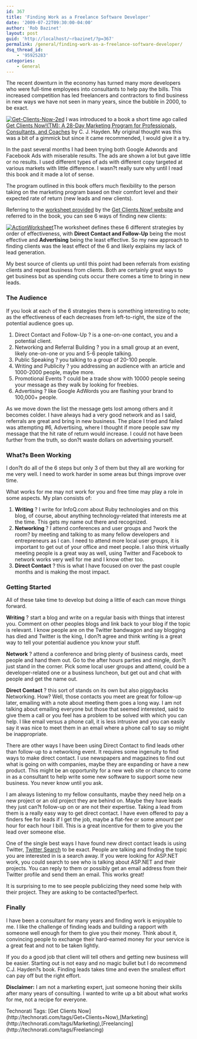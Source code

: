 ```yaml
---
id: 367
title: 'Finding Work as a Freelance Software Developer'
date: '2009-07-22T09:30:00-04:00'
author: 'Rob Bazinet'
layout: post
guid: 'http://localhost/~rbazinet/?p=367'
permalink: /general/finding-work-as-a-freelance-software-developer/
dsq_thread_id:
    - '95925283'
categories:
    - General
---
```


The recent downturn in the economy has turned many more developers who were full-time employees into consultants to help pay the bills. This increased competition has led freelancers and contractors to find business in new ways we have not seen in many years, since the bubble in 2000, to be exact.

[![Get-Clients-Now-2ed](https://accidentaltechnologist.com/files/media/image/WindowsLiveWriter/FindingWorkasaFreelanceSoftwareDeveloper_12A8B/Get-Clients-Now-2ed_thumb.jpg "Get-Clients-Now-2ed")](https://accidentaltechnologist.com/files/media/image/WindowsLiveWriter/FindingWorkasaFreelanceSoftwareDeveloper_12A8B/Get-Clients-Now-2ed_2.jpg) I was introduced to a book a short time ago called [Get Clients Now!(TM): A 28-Day Marketing Program for Professionals, Consultants, and Coaches](http://www.amazon.com/Get-Clients-Now-Professionals-Consultants/dp/0814473741/ref=sr_1_1?ie=UTF8&s=books&qid=1248225126&sr=8-1) by C. J. Hayden. My original thought was this was a bit of a gimmick but since it came recommended, I would give it a try.

In the past several months I had been trying both Google Adwords and Facebook Ads with miserable results. The ads are shown a lot but gave little or no results. I used different types of ads with different copy targeted at various markets with little difference. I wasn?t really sure why until I read this book and it made a lot of sense.

The program outlined in this book offers much flexibility to the person taking on the marketing program based on their comfort level and their expected rate of return (new leads and new clients).

Referring to the [worksheet provided](http://getclientsnow.com/GCN-Action-Worksheet.pdf) by the [Get Clients Now! website](http://getclientsnow.com/) and referred to in the book, you can see 6 ways of finding new clients:

[![ActionWorksheet](https://accidentaltechnologist.com/files/media/image/WindowsLiveWriter/FindingWorkasaFreelanceSoftwareDeveloper_12A8B/ActionWorksheet_thumb.jpg "ActionWorksheet")](https://accidentaltechnologist.com/files/media/image/WindowsLiveWriter/FindingWorkasaFreelanceSoftwareDeveloper_12A8B/ActionWorksheet_2.jpg)The worksheet defines these 6 different strategies by order of effectiveness, with **Direct Contact and Follow-Up** being the most effective and **Advertising** being the least effective. So my new approach to finding clients was the least effect of the 6 and likely explains my lack of lead generation.

My best source of clients up until this point had been referrals from existing clients and repeat business from clients. Both are certainly great ways to get business but as spending cuts occur there comes a time to bring in new leads.

### The Audience

If you look at each of the 6 strategies there is something interesting to note; as the effectiveness of each decreases from left-to-right, the size of the potential audience goes up.

1. Direct Contact and Follow-Up ? is a one-on-one contact, you and a potential client.
2. Networking and Referral Building ? you in a small group at an event, likely one-on-one or you and 5-6 people talking.
3. Public Speaking ? you talking to a group of 20-100 people.
4. Writing and Publicity ? you addressing an audience with an article and 1000-2000 people, maybe more.
5. Promotional Events ? could be a trade show with 10000 people seeing your message as they walk by looking for freebies.
6. Advertising ? like Google AdWords you are flashing your brand to 100,000+ people.
 
As we move down the list the message gets lost among others and it becomes colder. I have always had a very good network and as I said, referrals are great and bring in new business. The place I tried and failed was attempting #6, Advertising, where I thought if more people saw my message that the hit rate of return would increase. I could not have been further from the truth, so don?t waste dollars on advertising yourself.

### What?s Been Working

I don?t do all of the 6 steps but only 3 of them but they all are working for me very well. I need to work harder in some areas but things improve over time.

What works for me may not work for you and free time may play a role in some aspects. My plan consists of:

1. **Writing** ? I write for InfoQ.com about Ruby technologies and on this blog, of course, about anything technology-related that interests me at the time. This gets my name out there and recognized.
2. **Networking** ? I attend conferences and user groups and ?work the room? by meeting and talking to as many fellow developers and entrepreneurs as I can. I need to attend more local user groups, it is important to get out of your office and meet people. I also think virtually meeting people is a great way as well, using Twitter and Facebook to network works very well for me and I know other too.
3. **Direct Contact** ? this is what I have focused on over the past couple months and is making the most impact.
 
### Getting Started

All of these take time to develop but doing a little of each can move things forward.

**Writing** ? start a blog and write on a regular basis with things that interest you. Comment on other peoples blogs and link back to your blog if the topic is relevant. I know people are on the Twitter bandwagon and say blogging has died and Twitter is the king, I don?t agree and think writing is a great way to tell your potential audience you know your stuff.

**Network** ? attend a conference and bring plenty of business cards, meet people and hand them out. Go to the after hours parties and mingle, don?t just stand in the corner. Pick some local user groups and attend, could be a developer-related one or a business luncheon, but get out and chat with people and get the name out.

**Direct Contact** ? this sort of stands on its own but also piggybacks Networking. How? Well, those contacts you meet are great for follow-up later, emailing with a note about meeting them goes a long way. I am not talking about emailing everyone but those that seemed interested, said to give them a call or you feel has a problem to be solved with which you can help. I like email versus a phone call, it is less intrusive and you can easily say it was nice to meet them in an email where a phone call to say so might be inappropriate.

There are other ways I have been using Direct Contact to find leads other than follow-up to a networking event. It requires some ingenuity to find ways to make direct contact. I use newspapers and magazines to find out what is going on with companies, maybe they are expanding or have a new product. This might be an opportunity for a new web site or chance to come in as a consultant to help write some new software to support some new business. You never know until you ask.

I am always listening to my fellow consultants, maybe they need help on a new project or an old project they are behind on. Maybe they have leads they just can?t follow-up on or are not their expertise. Taking a lead from them is a really easy way to get direct contact. I have even offered to pay a finders fee for leads if I get the job, maybe a flat-fee or some amount per hour for each hour I bill. This is a great incentive for them to give you the lead over someone else.

One of the single best ways I have found new direct contact leads is using Twitter, [Twitter Search](http://search.twitter.com/) to be exact. People are talking and finding the topic you are interested in is a search away. If you were looking for ASP.NET work, you could search to see who is talking about ASP.NET and their projects. You can reply to them or possibly get an email address from their Twitter profile and send them an email. This works great!

It is surprising to me to see people publicizing they need some help with their project. They are asking to be contacted?perfect.

### Finally

I have been a consultant for many years and finding work is enjoyable to me. I like the challenge of finding leads and building a rapport with someone well enough for them to give you their money. Think about it, convincing people to exchange their hard-earned money for your service is a great feat and not to be taken lightly.

If you do a good job that client will tell others and getting new business will be easier. Starting out is not easy and no magic bullet but I do recommend C.J. Hayden?s book. Finding leads takes time and even the smallest effort can pay off but the right effort.

**Disclaimer:** I am not a marketing expert, just someone honing their skills after many years of consulting. I wanted to write up a bit about what works for me, not a recipe for everyone.

<div class="wlWriterEditableSmartContent" id="scid:0767317B-992E-4b12-91E0-4F059A8CECA8:e747bfaa-a5e8-4140-876b-15a725cf9f95" style="padding-bottom: 0px; margin: 0px; padding-left: 0px; padding-right: 0px; display: inline; float: none; padding-top: 0px">Technorati Tags: [Get Clients Now](http://technorati.com/tags/Get+Clients+Now),[Marketing](http://technorati.com/tags/Marketing),[Freelancing](http://technorati.com/tags/Freelancing)</div>